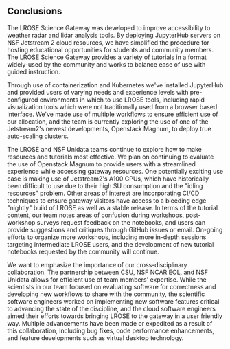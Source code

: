 ## Conclusions

The LROSE Science Gateway was developed to improve accessibility to weather radar and lidar analysis tools. By deploying JupyterHub servers on NSF Jetstream 2 cloud resources, we have simplified the procedure for hosting educational opportunities for students and community members. The LROSE Science Gateway provides a variety of tutorials in a format widely-used by the community and works to balance ease of use with guided instruction.

Through use of containerization and Kubernetes we've installed JupyterHub and provided users of varying needs and experience levels with pre-configured environments in which to use LROSE tools, including rapid visualization tools which were not traditionally used from a browser based interface. We've made use of multiple workflows to ensure efficient use of our allocation, and the team is currently exploring the use of one of the Jetstream2's newest developments, Openstack Magnum, to deploy true auto-scaling clusters.

The LROSE and NSF Unidata teams continue to explore how to make resources and tutorials most effective. We plan on continuing to evaluate the use of Openstack Magnum to provide users with a streamlined experience while accessing gateway resources. One potentially exciting use case is making use of Jetstream2's A100 GPUs, which have historically been difficult to use due to their high SU consumption and the "idling resources" problem. Other areas of interest are incorporating CI/CD techniques to ensure gateway visitors have access to a bleeding edge "nightly" build of LROSE as well as a stable release. In terms of the tutorial content, our team notes areas of confusion during workshops, post-workshop surveys request feedback on the notebooks, and users can provide suggestions and critiques through GitHub issues or email. On-going efforts to organize more workshops, including more in-depth sessions targeting intermediate LROSE users, and the development of new tutorial notebooks requested by the community will continue.

We want to emphasize the importance of our cross-disciplinary collaboration. The partnership between CSU, NSF NCAR EOL, and NSF Unidata allows for efficient use of team members' expertise. While the scientists in our team focused on evaluating software for correctness and developing new workflows to share with the community, the scientific software engineers worked on implementing new software features critical to advancing the state of the discipline, and the cloud software engineers aimed their efforts towards bringing LROSE to the gateway in a user friendly way. Multiple advancements have been made or expedited as a result of this collaboration, including bug fixes, code performance enhancements, and feature developments such as virtual desktop technology.
